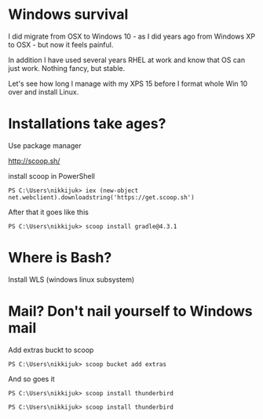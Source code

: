 # Windows survival

I did migrate from OSX to Windows 10 - as I did years ago from Windows XP to OSX - but now it feels painful.

In addition I have used several years RHEL at work and know that OS can just work. Nothing fancy, but stable.

Let's see how long I manage with my XPS 15 before I format whole Win 10 over and install Linux.

# Installations take ages? 

Use package manager

http://scoop.sh/

install scoop in PowerShell

```
PS C:\Users\nikkijuk> iex (new-object net.webclient).downloadstring('https://get.scoop.sh')
```

After that it goes like this 

```
PS C:\Users\nikkijuk> scoop install gradle@4.3.1
```

# Where is Bash?

Install WLS (windows linux subsystem)

# Mail? Don't nail yourself to Windows mail

Add extras buckt to scoop

```
PS C:\Users\nikkijuk> scoop bucket add extras

```

And so goes it

```
PS C:\Users\nikkijuk> scoop install thunderbird
```


```
PS C:\Users\nikkijuk> scoop install thunderbird
```
